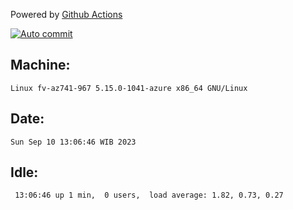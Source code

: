 Powered by [Github Actions](https://github.com/features/actions)

[![Auto commit](https://github.com/hiage/workstation/workflows/Auto%20commit/badge.svg)](https://github.com/hiage/workstation/actions?query=workflow%3A%22Auto+commit%22)

## Machine:
```
Linux fv-az741-967 5.15.0-1041-azure x86_64 GNU/Linux
```
## Date:
```
Sun Sep 10 13:06:46 WIB 2023
```
## Idle:
```
 13:06:46 up 1 min,  0 users,  load average: 1.82, 0.73, 0.27
```
